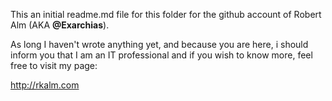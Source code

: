 This an initial readme.md file for this folder for the github account of Robert Alm (AKA **@Exarchias**).


As long I haven't wrote anything yet, and because you are here, i should inform you that I am an IT professional and if you wish to know more, feel free to visit my page:

http://rkalm.com